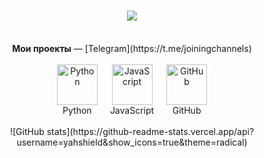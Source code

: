 <h1 align="center">
    <a href="https://git.io/typing-svg">
        <img src="https://readme-typing-svg.herokuapp.com?font=Josefin+Sans&pause=1200&color=F79A00&background=1A0CFF00&center=true&vCenter=true&repeat=false&random=true&width=441&height=59&lines=%D0%94%D0%BE%D0%B1%D1%80%D0%BE+%D0%BF%D0%BE%D0%B6%D0%B0%D0%BB%D0%BE%D0%B2%D0%B0%D1%82%D1%8C!;Welcome!" />
    </a>
</h1>

<br/>

<div align="center">
  <strong>Мои проекты</strong> — [Telegram](https://t.me/joiningchannels)
</div>

<br/>

<div align="center" style="display: flex; justify-content: center;">
  <div align="center" style="margin: 0 10px;">
    <a href="#">
      <img src="https://techstack-generator.vercel.app/python-icon.svg" width="65" height="65" alt="Python" />
    </a>
    <br>Python
  </div>
  <div align="center" style="margin: 0 10px;">
    <a href="#">
      <img src="https://techstack-generator.vercel.app/js-icon.svg" width="65" height="65" alt="JavaScript" />
    </a>
    <br>JavaScript
  </div>
  <div align="center" style="margin: 0 10px;">
    <a href="#">
      <img src="https://techstack-generator.vercel.app/github-icon.svg" width="65" height="65" alt="GitHub" />
    </a>
    <br>GitHub
  </div>
</div>

<br/>

<div align="center">
  ![GitHub stats](https://github-readme-stats.vercel.app/api?username=yahshield&show_icons=true&theme=radical)
</div>
